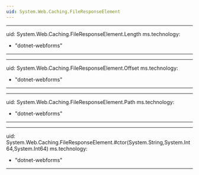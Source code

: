 ```yaml
---
uid: System.Web.Caching.FileResponseElement
---
```


---
uid: System.Web.Caching.FileResponseElement.Length
ms.technology: 
  - "dotnet-webforms"
---

---
uid: System.Web.Caching.FileResponseElement.Offset
ms.technology: 
  - "dotnet-webforms"
---

---
uid: System.Web.Caching.FileResponseElement.Path
ms.technology: 
  - "dotnet-webforms"
---

---
uid: System.Web.Caching.FileResponseElement.#ctor(System.String,System.Int64,System.Int64)
ms.technology: 
  - "dotnet-webforms"
---
